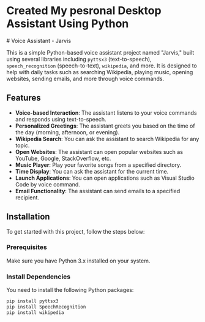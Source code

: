 <h1>Created My pesronal Desktop Assistant Using Python</h1>
# Voice Assistant - Jarvis

This is a simple Python-based voice assistant project named "Jarvis," built using several libraries including `pyttsx3` (text-to-speech), `speech_recognition` (speech-to-text), `wikipedia`, and more. It is designed to help with daily tasks such as searching Wikipedia, playing music, opening websites, sending emails, and more through voice commands.

## Features

- **Voice-based Interaction**: The assistant listens to your voice commands and responds using text-to-speech.
- **Personalized Greetings**: The assistant greets you based on the time of the day (morning, afternoon, or evening).
- **Wikipedia Search**: You can ask the assistant to search Wikipedia for any topic.
- **Open Websites**: The assistant can open popular websites such as YouTube, Google, StackOverflow, etc.
- **Music Player**: Play your favorite songs from a specified directory.
- **Time Display**: You can ask the assistant for the current time.
- **Launch Applications**: You can open applications such as Visual Studio Code by voice command.
- **Email Functionality**: The assistant can send emails to a specified recipient.

## Installation

To get started with this project, follow the steps below:

### Prerequisites

Make sure you have Python 3.x installed on your system.

### Install Dependencies

You need to install the following Python packages:

```bash
pip install pyttsx3
pip install SpeechRecognition
pip install wikipedia
